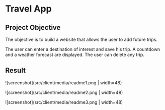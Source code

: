 # Travel App

## Project Objective

The objective is to build a website that allows the user to add future trips.

The user can enter a destination of interest and save his trip. A countdown and a weather forecast are displayed. The user can delete any trip.

## Result

![screenshot](src/client/media/readme1.png | width=48)

![screenshot](src/client/media/readme2.png | width=48)

![screenshot](src/client/media/readme3.png | width=48)


